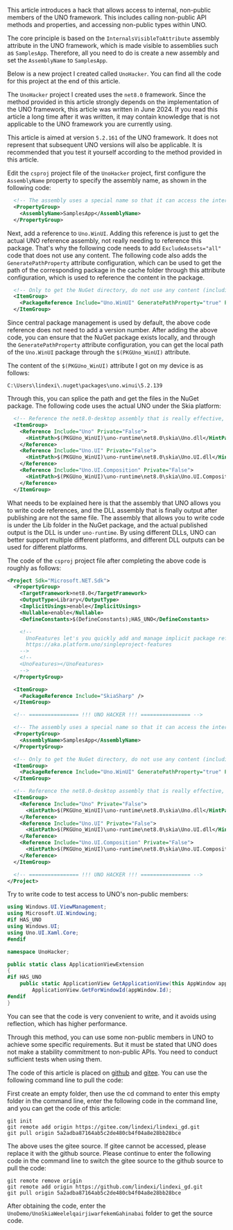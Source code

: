 This article introduces a hack that allows access to internal, non-public members of the UNO framework. This includes calling non-public API methods and properties, and accessing non-public types within UNO.

<!--more-->


<!-- CreateTime:2024/06/12 07:09:03 -->

<!-- 发布 -->
<!-- 博客 -->

The core principle is based on the `InternalsVisibleToAttribute` assembly attribute in the UNO framework, which is made visible to assemblies such as `SamplesApp`. Therefore, all you need to do is create a new assembly and set the `AssemblyName` to `SamplesApp`.

Below is a new project I created called `UnoHacker`. You can find all the code for this project at the end of this article.

The `UnoHacker` project I created uses the `net8.0` framework. Since the method provided in this article strongly depends on the implementation of the UNO framework, this article was written in June 2024. If you read this article a long time after it was written, it may contain knowledge that is not applicable to the UNO framework you are currently using.

This article is aimed at version `5.2.161` of the UNO framework. It does not represent that subsequent UNO versions will also be applicable. It is recommended that you test it yourself according to the method provided in this article.

Edit the `csproj` project file of the `UnoHacker` project, first configure the `AssemblyName` property to specify the assembly name, as shown in the following code:

```xml
  <!-- The assembly uses a special name so that it can access the internal API. -->
  <PropertyGroup>
    <AssemblyName>SamplesApp</AssemblyName>
  </PropertyGroup>
```

Next, add a reference to `Uno.WinUI`. Adding this reference is just to get the actual UNO reference assembly, not really needing to reference this package. That's why the following code needs to add `ExcludeAssets="all"` code that does not use any content. The following code also adds the `GeneratePathProperty` attribute configuration, which can be used to get the path of the corresponding package in the cache folder through this attribute configuration, which is used to reference the content in the package.

```xml
  <!-- Only to get the NuGet directory, do not use any content (including compile;runtime;build, etc.) -->
  <ItemGroup>
    <PackageReference Include="Uno.WinUI" GeneratePathProperty="true" PrivateAssets="all" ExcludeAssets="all" />
  </ItemGroup>
```

Since central package management is used by default, the above code reference does not need to add a version number. After adding the above code, you can ensure that the NuGet package exists locally, and through the `GeneratePathProperty` attribute configuration, you can get the local path of the `Uno.WinUI` package through the `$(PKGUno_WinUI)` attribute.

The content of the `$(PKGUno_WinUI)` attribute I got on my device is as follows:

```
C:\Users\lindexi\.nuget\packages\uno.winui\5.2.139
```

Through this, you can splice the path and get the files in the NuGet package. The following code uses the actual UNO under the Skia platform:

```xml
  <!-- Reference the net8.0-desktop assembly that is really effective, not the assembly dedicated to reference. -->
  <ItemGroup>
    <Reference Include="Uno" Private="False">
      <HintPath>$(PKGUno_WinUI)\uno-runtime\net8.0\skia\Uno.dll</HintPath>
    </Reference>
    <Reference Include="Uno.UI" Private="False">
      <HintPath>$(PKGUno_WinUI)\uno-runtime\net8.0\skia\Uno.UI.dll</HintPath>
    </Reference>
    <Reference Include="Uno.UI.Composition" Private="False">
      <HintPath>$(PKGUno_WinUI)\uno-runtime\net8.0\skia\Uno.UI.Composition.dll</HintPath>
    </Reference>
  </ItemGroup>
```

What needs to be explained here is that the assembly that UNO allows you to write code references, and the DLL assembly that is finally output after publishing are not the same file. The assembly that allows you to write code is under the Lib folder in the NuGet package, and the actual published output is the DLL is under `uno-runtime`. By using different DLLs, UNO can better support multiple different platforms, and different DLL outputs can be used for different platforms.

The code of the `csproj` project file after completing the above code is roughly as follows:

```xml
<Project Sdk="Microsoft.NET.Sdk">
  <PropertyGroup>
    <TargetFramework>net8.0</TargetFramework>
    <OutputType>Library</OutputType>
    <ImplicitUsings>enable</ImplicitUsings>
    <Nullable>enable</Nullable>
    <DefineConstants>$(DefineConstants);HAS_UNO</DefineConstants>

    <!--
      UnoFeatures let's you quickly add and manage implicit package references based on the features you want to use.
      https://aka.platform.uno/singleproject-features
    -->
    <!--
    <UnoFeatures></UnoFeatures>
    -->
  </PropertyGroup>

  <ItemGroup>
    <PackageReference Include="SkiaSharp" />
  </ItemGroup>

  <!-- ================ !!! UNO HACKER !!! ================ -->

  <!-- The assembly uses a special name so that it can access the internal API. -->
  <PropertyGroup>
    <AssemblyName>SamplesApp</AssemblyName>
  </PropertyGroup>

  <!-- Only to get the NuGet directory, do not use any content (including compile;runtime;build, etc.) -->
  <ItemGroup>
    <PackageReference Include="Uno.WinUI" GeneratePathProperty="true" PrivateAssets="all" ExcludeAssets="all" />
  </ItemGroup>

  <!-- Reference the net8.0-desktop assembly that is really effective, not the assembly dedicated to reference. -->
  <ItemGroup>
    <Reference Include="Uno" Private="False">
      <HintPath>$(PKGUno_WinUI)\uno-runtime\net8.0\skia\Uno.dll</HintPath>
    </Reference>
    <Reference Include="Uno.UI" Private="False">
      <HintPath>$(PKGUno_WinUI)\uno-runtime\net8.0\skia\Uno.UI.dll</HintPath>
    </Reference>
    <Reference Include="Uno.UI.Composition" Private="False">
      <HintPath>$(PKGUno_WinUI)\uno-runtime\net8.0\skia\Uno.UI.Composition.dll</HintPath>
    </Reference>
  </ItemGroup>

  <!-- ================ !!! UNO HACKER !!! ================ -->
</Project>
```

Try to write code to test access to UNO's non-public members:

```csharp
using Windows.UI.ViewManagement;
using Microsoft.UI.Windowing;
#if HAS_UNO
using Windows.UI;
using Uno.UI.Xaml.Core;
#endif

namespace UnoHacker;

public static class ApplicationViewExtension
{
#if HAS_UNO
    public static ApplicationView GetApplicationView(this AppWindow appWindow) =>
        ApplicationView.GetForWindowId(appWindow.Id);
#endif
}
```

You can see that the code is very convenient to write, and it avoids using reflection, which has higher performance.

Through this method, you can use some non-public members in UNO to achieve some specific requirements. But it must be stated that UNO does not make a stability commitment to non-public APIs. You need to conduct sufficient tests when using them.

The code of this article is placed on [github](https://github.com/lindexi/lindexi_gd/tree/5a2adba87164ab5c2de480cb4f04a8e28bb28bce/UnoDemo/UnoSkiaWeelelqairjiwarfekemGahinabai) and [gitee](https://gitee.com/lindexi/lindexi_gd/tree/5a2adba87164ab5c2de480cb4f04a8e28bb28bce/UnoDemo/UnoSkiaWeelelqairjiwarfekemGahinabai). You can use the following command line to pull the code:

First create an empty folder, then use the cd command to enter this empty folder in the command line, enter the following code in the command line, and you can get the code of this article:

```
git init
git remote add origin https://gitee.com/lindexi/lindexi_gd.git
git pull origin 5a2adba87164ab5c2de480cb4f04a8e28bb28bce
```

The above uses the gitee source. If gitee cannot be accessed, please replace it with the github source. Please continue to enter the following code in the command line to switch the gitee source to the github source to pull the code:

```
git remote remove origin
git remote add origin https://github.com/lindexi/lindexi_gd.git
git pull origin 5a2adba87164ab5c2de480cb4f04a8e28bb28bce
```

After obtaining the code, enter the `UnoDemo/UnoSkiaWeelelqairjiwarfekemGahinabai` folder to get the source code.
